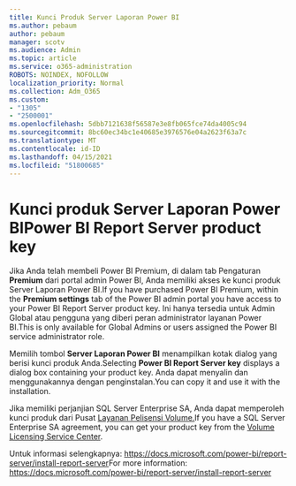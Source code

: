 ```yaml
---
title: Kunci Produk Server Laporan Power BI
ms.author: pebaum
author: pebaum
manager: scotv
ms.audience: Admin
ms.topic: article
ms.service: o365-administration
ROBOTS: NOINDEX, NOFOLLOW
localization_priority: Normal
ms.collection: Adm_O365
ms.custom:
- "1305"
- "2500001"
ms.openlocfilehash: 5dbb7121638f56587e3e8fb065fce74da4005c94
ms.sourcegitcommit: 8bc60ec34bc1e40685e3976576e04a2623f63a7c
ms.translationtype: MT
ms.contentlocale: id-ID
ms.lasthandoff: 04/15/2021
ms.locfileid: "51800685"
---
```

# <a name="power-bi-report-server-product-key"></a><span data-ttu-id="329e2-102">Kunci produk Server Laporan Power BI</span><span class="sxs-lookup"><span data-stu-id="329e2-102">Power BI Report Server product key</span></span>

<span data-ttu-id="329e2-103">Jika Anda telah membeli Power BI Premium, di dalam tab Pengaturan **Premium** dari portal admin Power BI, Anda memiliki akses ke kunci produk Server Laporan Power BI.</span><span class="sxs-lookup"><span data-stu-id="329e2-103">If you have purchased Power BI Premium, within the **Premium settings** tab of the Power BI admin portal you have access to your Power BI Report Server product key.</span></span> <span data-ttu-id="329e2-104">Ini hanya tersedia untuk Admin Global atau pengguna yang diberi peran administrator layanan Power BI.</span><span class="sxs-lookup"><span data-stu-id="329e2-104">This is only available for Global Admins or users assigned the Power BI service administrator role.</span></span>

<span data-ttu-id="329e2-105">Memilih tombol **Server Laporan Power BI** menampilkan kotak dialog yang berisi kunci produk Anda.</span><span class="sxs-lookup"><span data-stu-id="329e2-105">Selecting **Power BI Report Server key** displays a dialog box containing your product key.</span></span> <span data-ttu-id="329e2-106">Anda dapat menyalin dan menggunakannya dengan penginstalan.</span><span class="sxs-lookup"><span data-stu-id="329e2-106">You can copy it and use it with the installation.</span></span>

<span data-ttu-id="329e2-107">Jika memiliki perjanjian SQL Server Enterprise SA, Anda dapat memperoleh kunci produk dari Pusat [Layanan Pelisensi Volume.](https://www.microsoft.com/Licensing/servicecenter/)</span><span class="sxs-lookup"><span data-stu-id="329e2-107">If you have a SQL Server Enterprise SA agreement, you can get your product key from the [Volume Licensing Service Center](https://www.microsoft.com/Licensing/servicecenter/).</span></span>

<span data-ttu-id="329e2-108">Untuk informasi selengkapnya: https://docs.microsoft.com/power-bi/report-server/install-report-server</span><span class="sxs-lookup"><span data-stu-id="329e2-108">For more information: https://docs.microsoft.com/power-bi/report-server/install-report-server</span></span>
